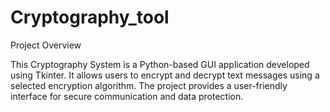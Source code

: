 # Cryptography_tool

Project Overview

This Cryptography System is a Python-based GUI application developed using Tkinter. It allows users to encrypt and decrypt text messages using a selected encryption algorithm. The project provides a user-friendly interface for secure communication and data protection.
